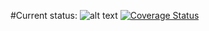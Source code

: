 #Current status: 
![alt text](https://travis-ci.org/VladShturma/kaize_test.png?branch=master "tests status")
[![Coverage Status](https://coveralls.io/repos/VladShturma/kaize_test/badge.png?branch=master)](https://coveralls.io/r/VladShturma/kaize_test?branch=master)
